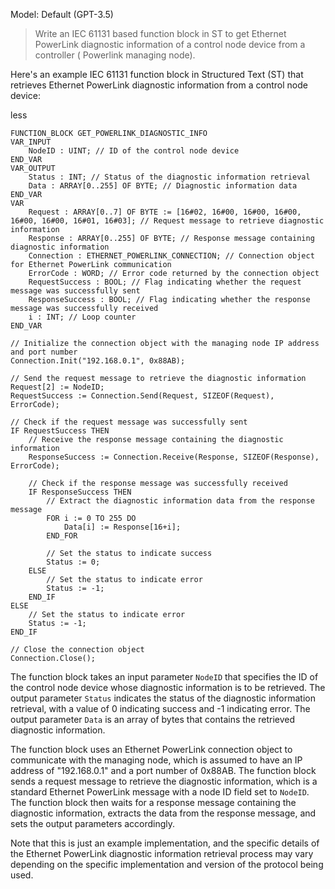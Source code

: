 Model: Default (GPT-3.5)

> Write an IEC 61131 based function block in ST to get Ethernet PowerLink diagnostic information of a control node device from a controller ( Powerlink managing node).

Here's an example IEC 61131 function block in Structured Text (ST) that retrieves Ethernet PowerLink diagnostic information from a control node device:

less

```less
FUNCTION_BLOCK GET_POWERLINK_DIAGNOSTIC_INFO
VAR_INPUT
    NodeID : UINT; // ID of the control node device
END_VAR
VAR_OUTPUT
    Status : INT; // Status of the diagnostic information retrieval
    Data : ARRAY[0..255] OF BYTE; // Diagnostic information data
END_VAR
VAR
    Request : ARRAY[0..7] OF BYTE := [16#02, 16#00, 16#00, 16#00, 16#00, 16#00, 16#01, 16#03]; // Request message to retrieve diagnostic information
    Response : ARRAY[0..255] OF BYTE; // Response message containing diagnostic information
    Connection : ETHERNET_POWERLINK_CONNECTION; // Connection object for Ethernet PowerLink communication
    ErrorCode : WORD; // Error code returned by the connection object
    RequestSuccess : BOOL; // Flag indicating whether the request message was successfully sent
    ResponseSuccess : BOOL; // Flag indicating whether the response message was successfully received
    i : INT; // Loop counter
END_VAR

// Initialize the connection object with the managing node IP address and port number
Connection.Init("192.168.0.1", 0x88AB);

// Send the request message to retrieve the diagnostic information
Request[2] := NodeID;
RequestSuccess := Connection.Send(Request, SIZEOF(Request), ErrorCode);

// Check if the request message was successfully sent
IF RequestSuccess THEN
    // Receive the response message containing the diagnostic information
    ResponseSuccess := Connection.Receive(Response, SIZEOF(Response), ErrorCode);

    // Check if the response message was successfully received
    IF ResponseSuccess THEN
        // Extract the diagnostic information data from the response message
        FOR i := 0 TO 255 DO
            Data[i] := Response[16+i];
        END_FOR

        // Set the status to indicate success
        Status := 0;
    ELSE
        // Set the status to indicate error
        Status := -1;
    END_IF
ELSE
    // Set the status to indicate error
    Status := -1;
END_IF

// Close the connection object
Connection.Close();
```

The function block takes an input parameter `NodeID` that specifies the ID of the control node device whose diagnostic information is to be retrieved. The output parameter `Status` indicates the status of the diagnostic information retrieval, with a value of 0 indicating success and -1 indicating error. The output parameter `Data` is an array of bytes that contains the retrieved diagnostic information.

The function block uses an Ethernet PowerLink connection object to communicate with the managing node, which is assumed to have an IP address of "192.168.0.1" and a port number of 0x88AB. The function block sends a request message to retrieve the diagnostic information, which is a standard Ethernet PowerLink message with a node ID field set to `NodeID`. The function block then waits for a response message containing the diagnostic information, extracts the data from the response message, and sets the output parameters accordingly.

Note that this is just an example implementation, and the specific details of the Ethernet PowerLink diagnostic information retrieval process may vary depending on the specific implementation and version of the protocol being used.